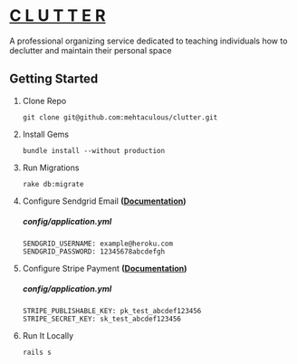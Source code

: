 # [C L U T T E R](https://clutterrfree.herokuapp.com)

A professional organizing service dedicated to teaching individuals how to declutter and maintain their personal space


## Getting Started

1. Clone Repo
   ```
   git clone git@github.com:mehtaculous/clutter.git
   ```

2. Install Gems
   ```
   bundle install --without production
   ```

3. Run Migrations
   ```
   rake db:migrate
   ```

4. Configure Sendgrid Email **([Documentation](https://devcenter.heroku.com/articles/sendgrid))**

   ##### config/application.yml
   ```
   SENDGRID_USERNAME: example@heroku.com
   SENDGRID_PASSWORD: 12345678abcdefgh
   ```

5. Configure Stripe Payment **([Documentation](https://stripe.com/docs/checkout/rails))**

   ##### config/application.yml
   ```
   STRIPE_PUBLISHABLE_KEY: pk_test_abcdef123456
   STRIPE_SECRET_KEY: sk_test_abcdef123456
   ```

4. Run It Locally
   ```
   rails s
   ```
